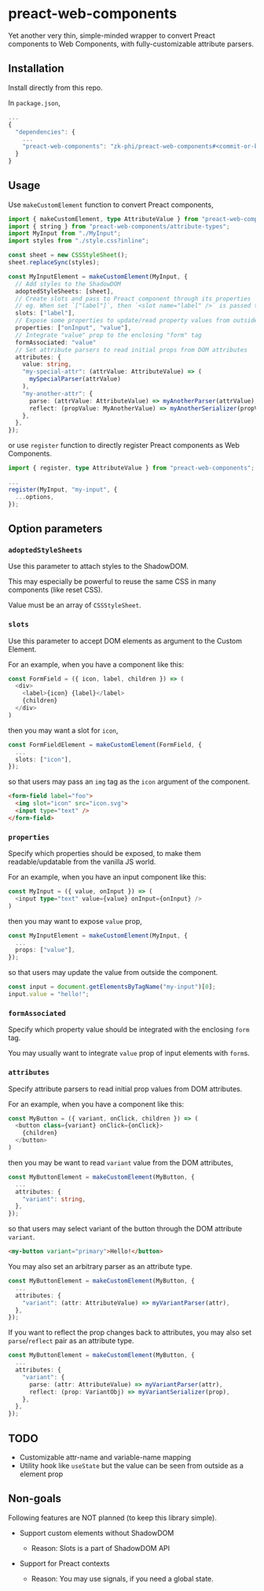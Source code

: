 # preact-web-components

Yet another very thin, simple-minded wrapper to convert Preact components to Web Components, with fully-customizable attribute parsers.

## Installation

Install directly from this repo.

In `package.json`,

``` javascript
...
{
  "dependencies": {
    ...
    "preact-web-components": "zk-phi/preact-web-components#<commit-or-branch-id>"
  }
}
```

## Usage

Use `makeCustomElement` function to convert Preact components,

``` typescript
import { makeCustomElement, type AttributeValue } from "preact-web-components";
import { string } from "preact-web-components/attribute-types";
import MyInput from "./MyInput";
import styles from "./style.css?inline";

const sheet = new CSSStyleSheet();
sheet.replaceSync(styles);

const MyInputElement = makeCustomElement(MyInput, {
  // Add styles to the ShadowDOM
  adoptedStyleSheets: [sheet],
  // Create slots and pass to Preact component through its properties
  // eg. When set `["label"]`, then `<slot name="label" />` is passed to the `label` prop
  slots: ["label"],
  // Expose some properties to update/read property values from outside the component
  properties: ["onInput", "value"],
  // Integrate "value" prop to the enclosing "form" tag
  formAssociated: "value"
  // Set attribute parsers to read initial props from DOM attributes
  attributes: {
    value: string,
    "my-special-attr": (attrValue: AttributeValue) => (
      mySpecialParser(attrValue)
    ),
    "my-another-attr": {
      parse: (attrValue: AttributeValue) => myAnotherParser(attrValue),
      reflect: (propValue: MyAnotherValue) => myAnotherSerializer(propValue),
    },
  },
});
```

or use `register` function to directly register Preact components as Web Components.

``` typescript
import { register, type AttributeValue } from "preact-web-components";

...
register(MyInput, "my-input", {
  ...options,
});
```

## Option parameters
### `adoptedStyleSheets`

Use this parameter to attach styles to the ShadowDOM.

This may especially be powerful to reuse the same CSS in many components (like reset CSS).

Value must be an array of `CSSStyleSheet`.

### `slots`

Use this parameter to accept DOM elements as argument to the Custom Element.

For an example, when you have a component like this:

``` typescript
const FormField = ({ icon, label, children }) => (
  <div>
    <label>{icon} {label}</label>
    {children}
  </div>
)
```

then you may want a slot for `icon`,

``` typescript
const FormFieldElement = makeCustomElement(FormField, {
  ...
  slots: ["icon"],
});
```

so that users may pass an `img` tag as the `icon` argument of the component.

``` html
<form-field label="foo">
  <img slot="icon" src="icon.svg">
  <input type="text" />
</form-field>
```

### `properties`

Specify which properties should be exposed, to make them readable/updatable from the vanilla JS world.

For an example, when you have an input component like this:

``` typescript
const MyInput = ({ value, onInput }) => (
  <input type="text" value={value} onInput={onInput} />
)
```

then you may want to expose `value` prop,

``` typescript
const MyInputElement = makeCustomElement(MyInput, {
  ...
  props: ["value"],
});
```

so that users may update the value from outside the component.

``` typescript
const input = document.getElementsByTagName("my-input")[0];
input.value = "hello!";
```

### `formAssociated`

Specify which property value should be integrated with the enclosing `form` tag.

You may usually want to integrate `value` prop of input elements with `form`s.

### `attributes`

Specify attribute parsers to read initial prop values from DOM attributes.

For an example, when you have a component like this:

``` typescript
const MyButton = ({ variant, onClick, children }) => (
  <button class={variant} onClick={onClick}>
    {children}
  </button>
)
```

then you may be want to read `variant` value from the DOM attributes,

``` typescript
const MyButtonElement = makeCustomElement(MyButton, {
  ...
  attributes: {
    "variant": string,
  },
});
```

so that users may select variant of the button through the DOM attribute `variant`.

``` html
<my-button variant="primary">Hello!</button>
```

You may also set an arbitrary parser as an attribute type.

``` typescript
const MyButtonElement = makeCustomElement(MyButton, {
  ...
  attributes: {
    "variant": (attr: AttributeValue) => myVariantParser(attr),
  },
});
```

If you want to reflect the prop changes back to attributes, you may also set `parse`/`reflect` pair as an attribute type.

``` typescript
const MyButtonElement = makeCustomElement(MyButton, {
  ...
  attributes: {
    "variant": {
      parse: (attr: AttributeValue) => myVariantParser(attr),
      reflect: (prop: VariantObj) => myVariantSerializer(prop),
    },
  },
});
```

## TODO

- Customizable attr-name and variable-name mapping
- Utility hook like `useState` but the value can be seen from outside as a element prop

## Non-goals

Following features are NOT planned (to keep this library simple).

- Support custom elements without ShadowDOM
  - Reason: Slots is a part of ShadowDOM API

- Support for Preact contexts
  - Reason: You may use signals, if you need a global state.
